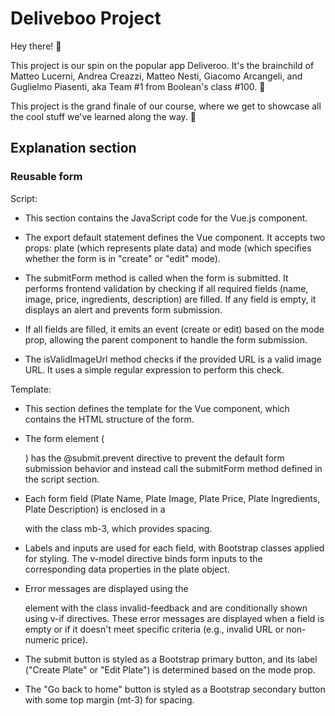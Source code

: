 # Deliveboo Project
Hey there! 🍔

This project is our spin on the popular app Deliveroo. It's the brainchild of Matteo Lucerni, Andrea Creazzi, Matteo Nesti, Giacomo Arcangeli, and Guglielmo Piasenti, aka Team #1 from Boolean's class #100. 🚀

This project is the grand finale of our course, where we get to showcase all the cool stuff we've learned along the way. 🎉


## Explanation section

### Reusable form 

Script:
- This section contains the JavaScript code for the Vue.js component.

- The export default statement defines the Vue component. It accepts two props: plate (which represents plate data) and mode (which specifies whether the form is in "create" or "edit" mode).

- The submitForm method is called when the form is submitted. It performs frontend validation by checking if all required fields (name, image, price, ingredients, description) are filled. If any field is empty, it displays an alert and prevents form submission.

- If all fields are filled, it emits an event (create or edit) based on the mode prop, allowing the parent component to handle the form submission.

- The isValidImageUrl method checks if the provided URL is a valid image URL. It uses a simple regular expression to perform this check.

Template:

- This section defines the template for the Vue component, which contains the HTML structure of the form.

- The form element (<form>) has the @submit.prevent directive to prevent the default form submission behavior and instead call the submitForm method defined in the script section.

- Each form field (Plate Name, Plate Image, Plate Price, Plate Ingredients, Plate Description) is enclosed in a <div> with the class mb-3, which provides spacing.

- Labels and inputs are used for each field, with Bootstrap classes applied for styling. The v-model directive binds form inputs to the corresponding data properties in the plate object.

- Error messages are displayed using the <div> element with the class invalid-feedback and are conditionally shown using v-if directives. These error messages are displayed when a field is empty or if it doesn't meet specific criteria (e.g., invalid URL or non-numeric price).

- The submit button is styled as a Bootstrap primary button, and its label ("Create Plate" or "Edit Plate") is determined based on the mode prop.

- The "Go back to home" button is styled as a Bootstrap secondary button with some top margin (mt-3) for spacing.